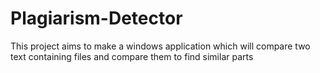 # Plagiarism-Detector
This project aims to make a windows application which will compare two text containing files and compare them to find similar parts
